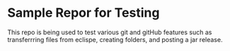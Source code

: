 # Sample Repor for Testing
This repo is being used to test various git and gitHub features such as transferrring files from eclispe, creating folders, and posting a jar release.
